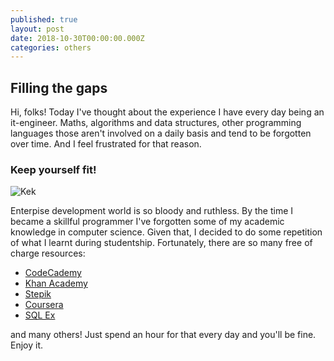 ```yaml
---
published: true
layout: post
date: 2018-10-30T00:00:00.000Z
categories: others
---
```

## Filling the gaps

Hi, folks! Today I've thought about the experience I have every day being an it-engineer. Maths, algorithms and data structures, other programming languages those aren't involved on a daily basis and tend to be forgotten over time. And I feel frustrated for that reason.

### Keep yourself fit!

![Kek]({{site.baseurl}}/assets/img/forgot_meme.jpg)

Enterpise development world is so bloody and ruthless. By the time I became a skillful programmer I've forgotten some of my academic knowledge in computer science. Given that, I decided to do some repetition of what I learnt during studentship. Fortunately, there are so many free of charge resources:

* [CodeCademy](https://www.codecademy.com)
* [Khan Academy](https://www.khanacademy.org)
* [Stepik](https://stepik.org/catalog)
* [Coursera](https://coursera.org)
* [SQL Ex](http://www.sql-ex.ru/?Lang=1)

and many others! Just spend an hour for that every day and you'll be fine.
Enjoy it.
